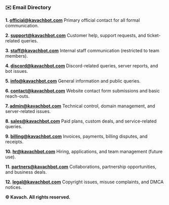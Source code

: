 ### ✉️ Email Directory

**1. [official@kavachbot.com](mailto:official@kavachbot.com)**
Primary official contact for all formal communication.

**2. [support@kavachbot.com](mailto:support@kavachbot.com)**
Customer help, support requests, and ticket-related queries.

**3. [staff@kavachbot.com](mailto:staff@kavachbot.com)**
Internal staff communication (restricted to team members).

**4. [discord@kavachbot.com](mailto:discord@kavachbot.com)**
Discord-related queries, server reports, and bot issues.

**5. [info@kavachbot.com](mailto:info@kavachbot.com)**
General information and public queries.

**6. [contact@kavachbot.com](mailto:contact@kavachbot.com)**
Website contact form submissions and basic reach-outs.

**7. [admin@kavachbot.com](mailto:admin@kavachbot.com)**
Technical control, domain management, and server-related issues.

**8. [sales@kavachbot.com](mailto:sales@kavachbot.com)**
Paid plans, custom deals, and service-related queries.

**9. [billing@kavachbot.com](mailto:billing@kavachbot.com)**
Invoices, payments, billing disputes, and receipts.

**10. [hr@kavachbot.com](mailto:hr@kavachbot.com)**
Hiring, applications, and team management (future use).

**11. [partners@kavachbot.com](mailto:partners@kavachbot.com)**
Collaborations, partnership opportunities, and business deals.

**12. [legal@kavachbot.com](mailto:legal@kavachbot.com)**
Copyright issues, misuse complaints, and DMCA notices.

**© Kavach. All rights reserved.**
